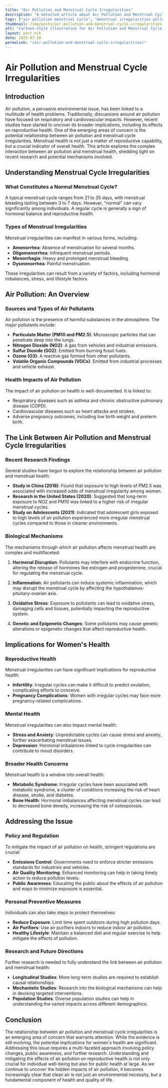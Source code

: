```yaml
---
title: "Air Pollution and Menstrual Cycle Irregularities"
description: "A detailed article about Air Pollution and Menstrual Cycle Irregularities."
tags: ["air pollution menstrual cycle", "menstrual irregularities pollution", "pollution effects on menstruation", "air quality menstrual health", "environmental impact menstrual cycle"]
thumbnail: /img/posts/air-pollution-and-menstrual-cycle-irregularities.png
alt: "Cartoon-style illustration for Air Pollution and Menstrual Cycle Irregularities"
layout: post.njk
date: 2025-07-10
permalink: "/air-pollution-and-menstrual-cycle-irregularities/"
---
```


# Air Pollution and Menstrual Cycle Irregularities

## Introduction

Air pollution, a pervasive environmental issue, has been linked to a multitude of health problems. Traditionally, discussions around air pollution have focused on respiratory and cardiovascular impacts. However, recent studies have started to uncover its broader implications, including its effects on reproductive health. One of the emerging areas of concern is the potential relationship between air pollution and menstrual cycle irregularities. Menstrual health is not just a matter of reproductive capability, but a crucial indicator of overall health. This article explores the complex interaction between air pollution and menstrual health, shedding light on recent research and potential mechanisms involved.

## Understanding Menstrual Cycle Irregularities

### What Constitutes a Normal Menstrual Cycle?

A typical menstrual cycle ranges from 21 to 35 days, with menstrual bleeding lasting between 3 to 7 days. However, "normal" can vary significantly among individuals. A regular cycle is generally a sign of hormonal balance and reproductive health.

### Types of Menstrual Irregularities

Menstrual irregularities can manifest in various forms, including:

- **Amenorrhea**: Absence of menstruation for several months.
- **Oligomenorrhea**: Infrequent menstrual periods.
- **Menorrhagia**: Heavy and prolonged menstrual bleeding.
- **Dysmenorrhea**: Painful menstruation.

These irregularities can result from a variety of factors, including hormonal imbalances, stress, and lifestyle factors.

## Air Pollution: An Overview

### Sources and Types of Air Pollutants

Air pollution is the presence of harmful substances in the atmosphere. The major pollutants include:

- **Particulate Matter (PM10 and PM2.5)**: Microscopic particles that can penetrate deep into the lungs.
- **Nitrogen Dioxide (NO2)**: A gas from vehicles and industrial emissions.
- **Sulfur Dioxide (SO2)**: Emitted from burning fossil fuels.
- **Ozone (O3)**: A reactive gas formed from other pollutants.
- **Volatile Organic Compounds (VOCs)**: Emitted from industrial processes and vehicle exhaust.

### Health Impacts of Air Pollution

The impact of air pollution on health is well-documented. It is linked to:

- Respiratory diseases such as asthma and chronic obstructive pulmonary disease (COPD).
- Cardiovascular diseases such as heart attacks and strokes.
- Adverse pregnancy outcomes, including low birth weight and preterm birth.

## The Link Between Air Pollution and Menstrual Cycle Irregularities

### Recent Research Findings

Several studies have begun to explore the relationship between air pollution and menstrual health:

- **Study in China (2018)**: Found that exposure to high levels of PM2.5 was associated with increased odds of menstrual irregularity among women.
- **Research in the United States (2020)**: Suggested that long-term exposure to NO2 and PM10 was linked to a higher risk of irregular menstrual cycles.
- **Study on Adolescents (2021)**: Indicated that adolescent girls exposed to high levels of air pollution experienced more irregular menstrual cycles compared to those in cleaner environments.

### Biological Mechanisms

The mechanisms through which air pollution affects menstrual health are complex and multifaceted:

1. **Hormonal Disruption**: Pollutants may interfere with endocrine function, altering the release of hormones like estrogen and progesterone, crucial for regulating the menstrual cycle.

2. **Inflammation**: Air pollutants can induce systemic inflammation, which may disrupt the menstrual cycle by affecting the hypothalamus-pituitary-ovarian axis.

3. **Oxidative Stress**: Exposure to pollutants can lead to oxidative stress, damaging cells and tissues, potentially impacting the reproductive system.

4. **Genetic and Epigenetic Changes**: Some pollutants may cause genetic alterations or epigenetic changes that affect reproductive health.

## Implications for Women's Health

### Reproductive Health

Menstrual irregularities can have significant implications for reproductive health:

- **Infertility**: Irregular cycles can make it difficult to predict ovulation, complicating efforts to conceive.
- **Pregnancy Complications**: Women with irregular cycles may face more pregnancy-related complications.

### Mental Health

Menstrual irregularities can also impact mental health:

- **Stress and Anxiety**: Unpredictable cycles can cause stress and anxiety, further exacerbating menstrual issues.
- **Depression**: Hormonal imbalances linked to cycle irregularities can contribute to mood disorders.

### Broader Health Concerns

Menstrual health is a window into overall health:

- **Metabolic Syndrome**: Irregular cycles have been associated with metabolic syndrome, a cluster of conditions increasing the risk of heart disease, stroke, and diabetes.
- **Bone Health**: Hormonal imbalances affecting menstrual cycles can lead to decreased bone density, increasing the risk of osteoporosis.

## Addressing the Issue

### Policy and Regulation

To mitigate the impact of air pollution on health, stringent regulations are crucial:

- **Emissions Control**: Governments need to enforce stricter emissions standards for industries and vehicles.
- **Air Quality Monitoring**: Enhanced monitoring can help in taking timely action to reduce pollution levels.
- **Public Awareness**: Educating the public about the effects of air pollution and ways to minimize exposure is essential.

### Personal Preventive Measures

Individuals can also take steps to protect themselves:

- **Reduce Exposure**: Limit time spent outdoors during high pollution days.
- **Air Purifiers**: Use air purifiers indoors to reduce indoor air pollution.
- **Healthy Lifestyle**: Maintain a balanced diet and regular exercise to help mitigate the effects of pollution.

### Research and Future Directions

Further research is needed to fully understand the link between air pollution and menstrual health:

- **Longitudinal Studies**: More long-term studies are required to establish causal relationships.
- **Mechanistic Studies**: Research into the biological mechanisms can help in devising targeted interventions.
- **Population Studies**: Diverse population studies can help in understanding the varied impacts across different demographics.

## Conclusion

The relationship between air pollution and menstrual cycle irregularities is an emerging area of concern that warrants attention. While the evidence is still evolving, the potential implications for women's health are significant. Addressing this issue requires a multi-faceted approach involving policy changes, public awareness, and further research. Understanding and mitigating the effects of air pollution on reproductive health is not only crucial for individual well-being but also for public health at large. As we continue to uncover the hidden impacts of air pollution, it becomes increasingly clear that clean air is not just an environmental necessity, but a fundamental component of health and quality of life.